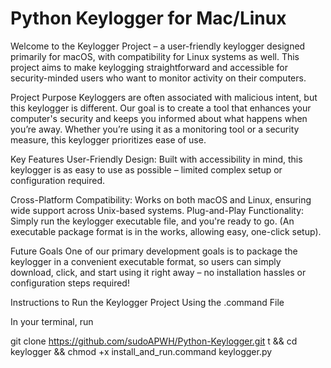 # Python Keylogger for Mac/Linux
 
 Welcome to the Keylogger Project – a user-friendly keylogger designed primarily for macOS, with compatibility for Linux systems as well. This project aims to make keylogging straightforward and accessible for security-minded users who want to monitor activity on their computers.

Project Purpose
Keyloggers are often associated with malicious intent, but this keylogger is different. Our goal is to create a tool that enhances your computer's security and keeps you informed about what happens when you’re away. Whether you’re using it as a monitoring tool or a security measure, this keylogger prioritizes ease of use.

Key Features
User-Friendly Design: Built with accessibility in mind, this keylogger is as easy to use as possible – limited complex setup or configuration required.

Cross-Platform Compatibility: Works on both macOS and Linux, ensuring wide support across Unix-based systems.
Plug-and-Play Functionality: Simply run the keylogger executable file, and you're ready to go. (An executable package format is in the works, allowing easy, one-click setup).

Future Goals
One of our primary development goals is to package the keylogger in a convenient executable format, so users can simply download, click, and start using it right away – no installation hassles or configuration steps required!



Instructions to Run the Keylogger Project Using the .command File

In your terminal, run 

git clone https://github.com/sudoAPWH/Python-Keylogger.git t && cd keylogger && chmod +x install_and_run.command keylogger.py
